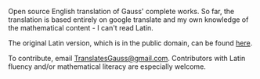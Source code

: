 Open source English translation of Gauss' complete works. So far, the translation is based entirely on google translate and my own knowledge of the mathematical content - I can't read Latin. <br>

The original Latin version, which is in the public domain, can be found <a href="https://gdz.sub.uni-goettingen.de/id/PPN235957348">here</a>. <br>

To contribute, email TranslatesGauss@gmail.com.  Contributors with Latin fluency and/or mathematical literacy are especially welcome.
